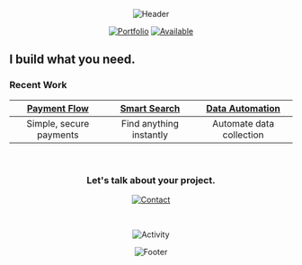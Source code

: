 <div align="center">

![Header](https://capsule-render.vercel.app/api?type=slice&color=000&height=200&section=header&text=Harshit%20Duggal&fontSize=50&fontColor=ffffff&animation=fadeIn&rotate=10)

[![Portfolio](https://img.shields.io/badge/Portfolio-000?style=for-the-badge&logo=vercel&logoColor=white)](https://harshitduggal.dev)
[![Available](https://img.shields.io/badge/Available_for_Work-000?style=for-the-badge&logo=gmail&logoColor=white)](mailto:your@email.com)

</div>

## I build what you need.

### Recent Work

<div align="center">

|[Payment Flow](https://stripe-kit-zeta.vercel.app) | [Smart Search](https://lighting-search.vercel.app) | [Data Automation](https://simplifyai-ten.vercel.app)|
|:-:|:-:|:-:|
|Simple, secure payments|Find anything instantly|Automate data collection|

</div>

<br/>

<div align="center">

### Let's talk about your project.

[![Contact](https://img.shields.io/badge/Start_a_Conversation-000?style=for-the-badge&logo=gmail&logoColor=white)](mailto:your@email.com)

<br/>

![Activity](https://github-readme-activity-graph.vercel.app/graph?username=duggal1&bg_color=000000&color=ffffff&line=6366F1&point=ffffff&area=true&hide_border=true)

![Footer](https://capsule-render.vercel.app/api?type=slice&color=000&height=100&section=footer&rotate=10)

</div>
